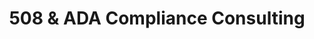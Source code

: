 ---
layout: service.njk
title: 508 & ADA Compliance Consulting
description: Ensuring Accessibility for All
permalink: /accessibility/
serviceId: accessibility
serviceTitle: My Commitment to Accessibility
serviceDescription: At Skelly Solutions, I am dedicated to ensuring that digital platforms are accessible to everyone, including individuals with disabilities. My one-man team approach allows me to offer personalized consulting services to help your business meet Section 508 and the Americans with Disabilities Act (ADA) standards for digital accessibility.
servicesTitle: My Compliance Services
services:
  - title: Accessibility Audits
    description: Personalized evaluations of your digital assets to identify compliance gaps.
  - title: Remediation Plans
    description: Tailored strategies and support to address and correct identified accessibility issues.
  - title: Training and Support
    description: Customized training sessions for you and your team on implementing and maintaining accessibility standards.
  - title: Continuous Monitoring
    description: Ongoing support to ensure that new and updated content adheres to accessibility standards.
cta:
  title: Let's Get Started
  description: Ready to make your digital platforms accessible to everyone?
  buttonText: Reach out to me today
  buttonUrl: /contact/
---